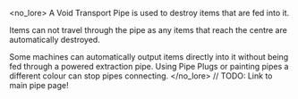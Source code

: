 <no_lore>
A Void Transport Pipe is used to destroy items that are fed into it.

Items can not travel through the pipe as any items that reach the centre are automatically destroyed.

Some machines can automatically output items directly into it without being fed through a powered extraction pipe.
Using Pipe Plugs or painting pipes a different colour can stop pipes connecting.
</no_lore>
// TODO: Link to main pipe page!
